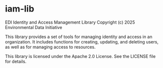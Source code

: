 # iam-lib

EDI Identity and Access Management Library
Copyright (c) 2025 Environmental Data Initiative

This library provides a set of tools for managing identity and access in an organization. It includes functions for creating, updating, and deleting users, as well as for managing access to resources.

This library is licensed under the Apache 2.0 License. See the LICENSE file for details.
